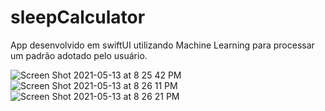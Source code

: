 # sleepCalculator
App desenvolvido em swiftUI utilizando Machine Learning para processar um padrão adotado pelo usuário.

![Screen Shot 2021-05-13 at 8 25 42 PM](https://user-images.githubusercontent.com/59899994/118099573-87352d00-b429-11eb-95ec-9a70fb4c9140.png)
![Screen Shot 2021-05-13 at 8 26 11 PM](https://user-images.githubusercontent.com/59899994/118099576-89978700-b429-11eb-8a1f-f43ae1e2b7eb.png)
![Screen Shot 2021-05-13 at 8 26 21 PM](https://user-images.githubusercontent.com/59899994/118099578-8ac8b400-b429-11eb-803a-519b32c37ab3.png)
